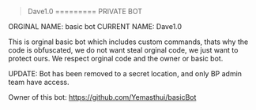 >Dave1.0
=========
PRIVATE BOT

ORGINAL NAME: basic bot
CURRENT NAME: Dave1.0

This is orginal basic bot which includes custom commands, thats why the code is obfuscated, we do not want steal orginal code, we just want to protect ours. We respect orginal code and the owner or basic bot.

UPDATE:
Bot has been removed to a secret location, and only BP admin team have access.

Owner of this bot: https://github.com/Yemasthui/basicBot
